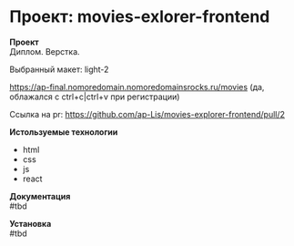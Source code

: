 # Проект: movies-exlorer-frontend

**Проект**  
Диплом. Верстка.

Выбранный макет: light-2

https://ap-final.nomoredomain.nomoredomainsrocks.ru/movies
(да, облажался с ctrl+c|ctrl+v при регистрации)

Ссылка на pr:
https://github.com/ap-Lis/movies-explorer-frontend/pull/2

**Истользуемые технологии**
* html
* css
* js
* react

**Документация**  
#tbd

**Установка**  
#tbd